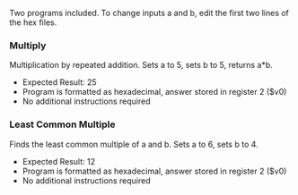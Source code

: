 Two programs included. To change inputs a and b, edit the first two lines of the hex files.

### Multiply

Multiplication by repeated addition. Sets a to 5, sets b to 5, returns a*b.

 - Expected Result: 25
 - Program is formatted as hexadecimal, answer stored in register 2 ($v0)
 - No additional instructions required


### Least Common Multiple 

Finds the least common multiple of a and b. Sets a to 6, sets b to 4. 

 - Expected Result: 12
 - Program is formatted as hexadecimal, answer stored in register 2 ($v0)
 - No additional instructions required

